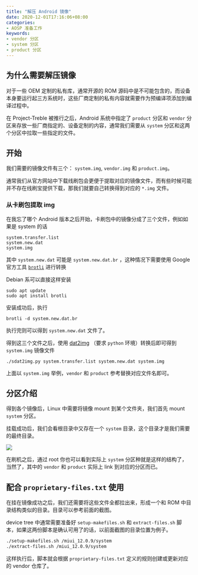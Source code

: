 ```yaml
---
title: "解压 Android 镜像"
date: 2020-12-01T17:16:06+08:00
categories:
- AOSP 准备工作
keywords:
- vendor 分区
- system 分区
- product 分区
---
```


<!-- toc -->

## 为什么需要解压镜像

对于一些 OEM 定制的私有库，通常开源的 ROM 源码中是不可能包含的，而设备本身要运行起三方系统时，这些厂商定制的私有内容就需要作为预编译项添加到编译过程中。

在 Project-Treble 被推行之后，Android 系统中指定了 `product` 分区和 `vendor` 分区来存放一些厂商指定的、设备定制的内容，通常我们需要从 `system` 分区和这两个分区中拉取一些指定的文件。

## 开始

我们需要的镜像文件有三个： `system.img`, `vendor.img` 和 `product.img`。

通常我们从官方网站中下载线刷包会更便于提取对应的镜像文件，而有些时候可能并不存在线刷宝提供下载，那我们就要自己转换得到对应的 `*.img` 文件。

### 从卡刷包提取 img

在我忘了哪个 Android 版本之后开始，卡刷包中的镜像分成了三个文件，例如如果是 system 的话

```
system.transfer.list
system.new.dat
system.img
```

其中 `system.new.dat` 可能是 `system.new.dat.br` ，这种情况下需要使用 Google 官方工具 [`brotli`](https://github.com/google/brotli) 进行转换

Debian 系可以直接这样安装

```shell
sudo apt update
sudo apt install brotli
```

安装成功后，执行

```shell
brotli -d system.new.dat.br
```

执行完则可以得到 `system.new.dat` 文件了。

得到这三个文件之后，使用 [dat2img](https://github.com/danielmmmm/dat2img) （要求 `python` 环境）转换后即可得到 `system.img` 镜像文件

```shell
./sdat2img.py system.transfer.list system.new.dat system.img
```

上面以 `system.img` 举例，`vendor` 和 `product` 参考替换对应文件名即可。

## 分区介绍

得到各个镜像后，Linux 中需要将镜像 mount 到某个文件夹，我们首先 mount `system` 分区。

挂载成功后，我们会看根目录中又存在一个 `system` 目录，这个目录才是我们需要的最终目录。

![](/images/factory_image_extracted.png)

在刷机之后，通过 root 你也可以看到实际上 `system` 分区种就是这样的结构了，当然了，其中的 `vendor` 和 `product` 实际上 link 到对应的分区而已。

## 配合 `proprietary-files.txt` 使用

在挂在镜像成功之后，我们还需要将这些文件全都拉出来，形成一个和 ROM 中目录结构类似的目录。目录可以参考前面的截图。

device tree 中通常需要准备好 `setup-makefiles.sh` 和 `extract-files.sh` 脚本，如果这两份脚本是确认可用了的话，以前面截图的目录位置为例子。

```sh
./setup-makefiles.sh /miui_12.0.9/system
./extract-files.sh /miui_12.0.9/system
```

这样执行后，脚本就会根据 `proprietary-files.txt` 定义的规则创建或更新对应的 vendor 仓库了。